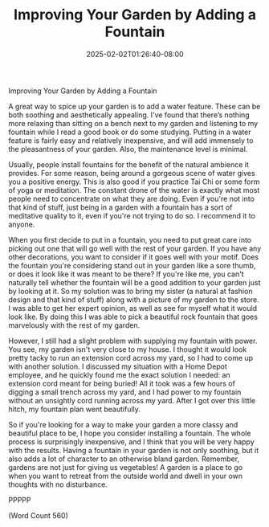 ﻿---
title: "Improving Your Garden by Adding a Fountain"
date: 2025-02-02T01:26:40-08:00
description: "Gardening Tips for Web Success"
featured_image: "/images/Gardening.jpg"
tags: ["Gardening"]
---

Improving Your Garden by Adding a Fountain

A great way to spice up your garden is to add a water feature. These can
be both soothing and aesthetically appealing. I've found that there’s
nothing more relaxing than sitting on a bench next to my garden and
listening to my fountain while I read a good book or do some studying.
Putting in a water feature is fairly easy and relatively inexpensive, and
will add immensely to the pleasantness of your garden. Also, the
maintenance level is minimal. 

Usually, people install fountains for the benefit of the natural ambience
it provides. For some reason, being around a gorgeous scene of water gives
you a positive energy. This is also good if you practice Tai Chi or some
form of yoga or meditation. The constant drone of the water is exactly
what most people need to concentrate on what they are doing. Even if
you're not into that kind of stuff, just being in a garden with a fountain
has a sort of meditative quality to it, even if you're not trying to do
so. I recommend it to anyone. 

When you first decide to put in a fountain, you need to put great care
into picking out one that will go well with the rest of your garden. If
you have any other decorations, you want to consider if it goes well with
your motif. Does the fountain you're considering stand out in your garden
like a sore thumb, or does it look like it was meant to be there? If
you're like me, you can't naturally tell whether the fountain will be a
good addition to your garden just by looking at it. So my solution was to
bring my sister (a natural at fashion design and that kind of stuff) along
with a picture of my garden to the store. I was able to get her expert
opinion, as well as see for myself what it would look like. By doing this
I was able to pick a beautiful rock fountain that goes marvelously with
the rest of my garden.

However, I still had a slight problem with supplying my fountain with
power. You see, my garden isn't very close to my house. I thought it would
look pretty tacky to run an extension cord across my yard, so I had to
come up with another solution. I discussed my situation with a Home Depot
employee, and he quickly found me the exact solution I needed: an
extension cord meant for being buried! All it took was a few hours of
digging a small trench across my yard, and I had power to my fountain
without an unsightly cord running across my yard. After I got over this
little hitch, my fountain plan went beautifully. 

So if you're looking for a way to make your garden a more classy and
beautiful place to be, I hope you consider installing a fountain. The
whole process is surprisingly inexpensive, and I think that you will be
very happy with the results. Having a fountain in your garden is not only
soothing, but it also adds a lot of character to an otherwise bland
garden. Remember, gardens are not just for giving us vegetables! A garden
is a place to go when you want to retreat from the outside world and dwell
in your own thoughts with no disturbance.

PPPPP

(Word Count 560)
